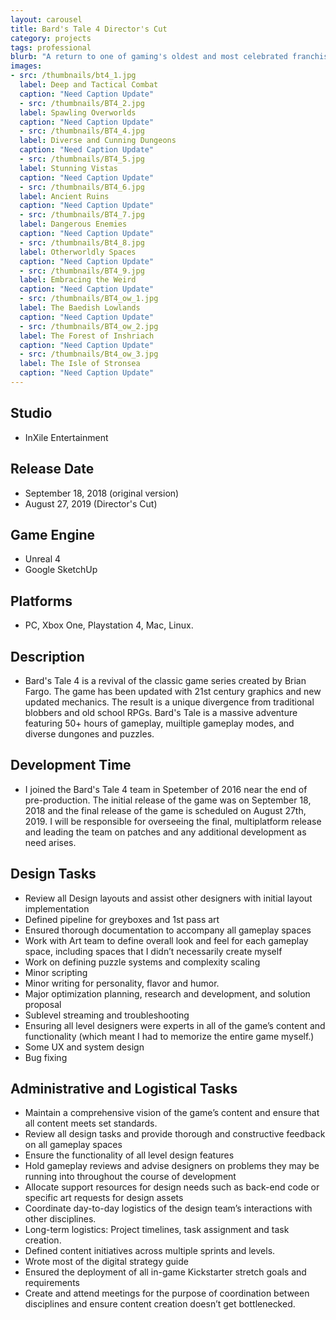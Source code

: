 ```yaml
---
layout: carousel
title: Bard's Tale 4 Director's Cut
category: projects
tags: professional
blurb: "A return to one of gaming's oldest and most celebrated franchises."
images:
- src: /thumbnails/bt4_1.jpg
  label: Deep and Tactical Combat
  caption: "Need Caption Update"
  - src: /thumbnails/BT4_2.jpg
  label: Spawling Overworlds
  caption: "Need Caption Update"
  - src: /thumbnails/BT4_4.jpg
  label: Diverse and Cunning Dungeons
  caption: "Need Caption Update"
  - src: /thumbnails/BT4_5.jpg
  label: Stunning Vistas
  caption: "Need Caption Update"
  - src: /thumbnails/BT4_6.jpg
  label: Ancient Ruins
  caption: "Need Caption Update"
  - src: /thumbnails/BT4_7.jpg
  label: Dangerous Enemies
  caption: "Need Caption Update"
  - src: /thumbnails/Bt4_8.jpg
  label: Otherworldly Spaces
  caption: "Need Caption Update"
  - src: /thumbnails/BT4_9.jpg
  label: Embracing the Weird
  caption: "Need Caption Update"
  - src: /thumbnails/BT4_ow_1.jpg
  label: The Baedish Lowlands
  caption: "Need Caption Update"
  - src: /thumbnails/BT4_ow_2.jpg
  label: The Forest of Inshriach
  caption: "Need Caption Update"
  - src: /thumbnails/Bt4_ow_3.jpg
  label: The Isle of Stronsea
  caption: "Need Caption Update"
---
```



## Studio
- InXile Entertainment

## Release Date
- September 18, 2018 (original version)
- August 27, 2019 (Director's Cut)

## Game Engine
- Unreal 4
- Google SketchUp

## Platforms
- PC, Xbox One, Playstation 4, Mac, Linux.

## Description
- Bard's Tale 4 is a revival of the classic game series created by Brian Fargo. The game has been updated with 21st century graphics and new updated mechanics. The result is a unique divergence from traditional blobbers and old school RPGs. Bard's Tale is a massive adventure featuring 50+ hours of gameplay, muiltiple gameplay modes, and diverse dungones and puzzles.

## Development Time
- I joined the Bard's Tale 4 team in Spetember of 2016 near the end of pre-production. The initial release of the game was on September 18, 2018 and the final release of the game is scheduled on August 27th, 2019. I will be responsible for overseeing the final, multiplatform release and leading the team on patches and any additional development as need arises. 

## Design Tasks
- Review all Design layouts and assist other designers with initial layout implementation
- Defined pipeline for greyboxes and 1st pass art
- Ensured thorough documentation to accompany all gameplay spaces
- Work with Art team to define overall look and feel for each gameplay space, including spaces that I didn’t necessarily create myself
- Work on defining puzzle systems and complexity scaling
- Minor scripting
- Minor writing for personality, flavor and humor.
- Major optimization planning, research and development, and solution proposal
- Sublevel streaming and troubleshooting
- Ensuring all level designers were experts in all of the game’s content and functionality (which meant I had to memorize the entire game myself.)
- Some UX and system design
- Bug fixing

## Administrative and Logistical Tasks
- Maintain a comprehensive vision of the game’s content and ensure that all content meets set standards.
- Review all design tasks and provide thorough and constructive feedback on all gameplay spaces
- Ensure the functionality of all level design features
- Hold gameplay reviews and advise designers on problems they may be running into throughout the course of development
- Allocate support resources for design needs such as back-end code or specific art requests for design assets
- Coordinate day-to-day logistics of the design team’s interactions with other disciplines.
- Long-term logistics: Project timelines, task assignment and task creation.
- Defined content initiatives across multiple sprints and levels.
- Wrote most of the digital strategy guide
- Ensured the deployment of all in-game Kickstarter stretch goals and requirements
- Create and attend meetings for the purpose of coordination between disciplines and ensure content creation doesn’t get bottlenecked.
